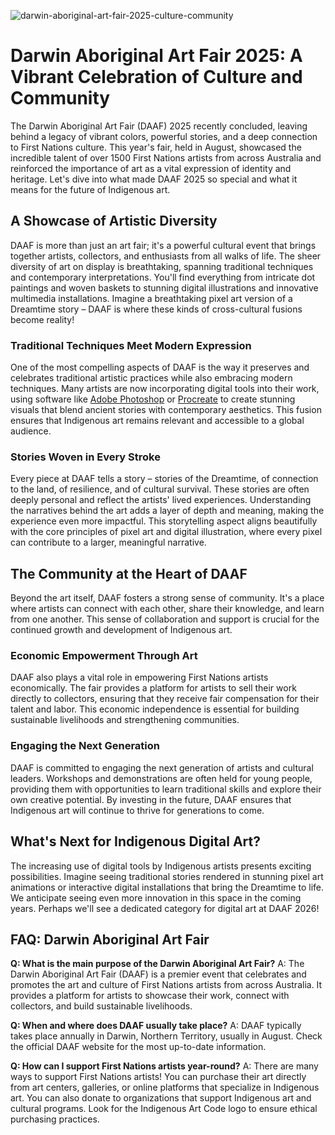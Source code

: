 ![darwin-aboriginal-art-fair-2025-culture-community](https://images.pexels.com/photos/18856059/pexels-photo-18856059.jpeg?auto=compress&cs=tinysrgb&fit=crop&h=627&w=1200)

# Darwin Aboriginal Art Fair 2025: A Vibrant Celebration of Culture and Community

The Darwin Aboriginal Art Fair (DAAF) 2025 recently concluded, leaving behind a legacy of vibrant colors, powerful stories, and a deep connection to First Nations culture. This year's fair, held in August, showcased the incredible talent of over 1500 First Nations artists from across Australia and reinforced the importance of art as a vital expression of identity and heritage. Let's dive into what made DAAF 2025 so special and what it means for the future of Indigenous art.

## A Showcase of Artistic Diversity

DAAF is more than just an art fair; it's a powerful cultural event that brings together artists, collectors, and enthusiasts from all walks of life. The sheer diversity of art on display is breathtaking, spanning traditional techniques and contemporary interpretations.  You'll find everything from intricate dot paintings and woven baskets to stunning digital illustrations and innovative multimedia installations. Imagine a breathtaking pixel art version of a Dreamtime story – DAAF is where these kinds of cross-cultural fusions become reality!

### Traditional Techniques Meet Modern Expression

One of the most compelling aspects of DAAF is the way it preserves and celebrates traditional artistic practices while also embracing modern techniques.  Many artists are now incorporating digital tools into their work, using software like [Adobe Photoshop](https://www.adobe.com/products/photoshop.html) or [Procreate](https://procreate.art/) to create stunning visuals that blend ancient stories with contemporary aesthetics. This fusion ensures that Indigenous art remains relevant and accessible to a global audience.

### Stories Woven in Every Stroke

Every piece at DAAF tells a story – stories of the Dreamtime, of connection to the land, of resilience, and of cultural survival.  These stories are often deeply personal and reflect the artists' lived experiences. Understanding the narratives behind the art adds a layer of depth and meaning, making the experience even more impactful. This storytelling aspect aligns beautifully with the core principles of pixel art and digital illustration, where every pixel can contribute to a larger, meaningful narrative.

## The Community at the Heart of DAAF

Beyond the art itself, DAAF fosters a strong sense of community. It's a place where artists can connect with each other, share their knowledge, and learn from one another. This sense of collaboration and support is crucial for the continued growth and development of Indigenous art.

### Economic Empowerment Through Art

DAAF also plays a vital role in empowering First Nations artists economically. The fair provides a platform for artists to sell their work directly to collectors, ensuring that they receive fair compensation for their talent and labor. This economic independence is essential for building sustainable livelihoods and strengthening communities.

### Engaging the Next Generation

DAAF is committed to engaging the next generation of artists and cultural leaders.  Workshops and demonstrations are often held for young people, providing them with opportunities to learn traditional skills and explore their own creative potential. By investing in the future, DAAF ensures that Indigenous art will continue to thrive for generations to come.

##  What's Next for Indigenous Digital Art?

The increasing use of digital tools by Indigenous artists presents exciting possibilities. Imagine seeing traditional stories rendered in stunning pixel art animations or interactive digital installations that bring the Dreamtime to life. We anticipate seeing even more innovation in this space in the coming years. Perhaps we'll see a dedicated category for digital art at DAAF 2026!

## FAQ: Darwin Aboriginal Art Fair

**Q: What is the main purpose of the Darwin Aboriginal Art Fair?**
A: The Darwin Aboriginal Art Fair (DAAF) is a premier event that celebrates and promotes the art and culture of First Nations artists from across Australia. It provides a platform for artists to showcase their work, connect with collectors, and build sustainable livelihoods.

**Q: When and where does DAAF usually take place?**
A: DAAF typically takes place annually in Darwin, Northern Territory, usually in August. Check the official DAAF website for the most up-to-date information.

**Q:  How can I support First Nations artists year-round?**
A:  There are many ways to support First Nations artists! You can purchase their art directly from art centers, galleries, or online platforms that specialize in Indigenous art. You can also donate to organizations that support Indigenous art and cultural programs. Look for the Indigenous Art Code logo to ensure ethical purchasing practices.
